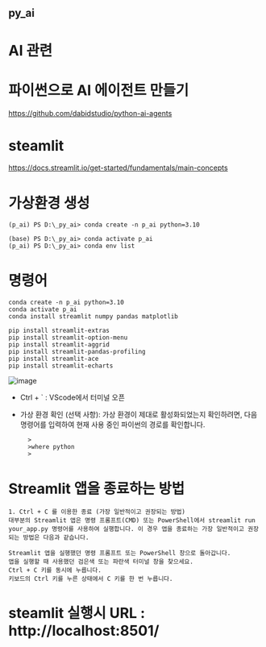 ## py_ai

# AI 관련 



# 파이썬으로 AI 에이전트 만들기 
https://github.com/dabidstudio/python-ai-agents




# steamlit
https://docs.streamlit.io/get-started/fundamentals/main-concepts

# 가상환경 생성

    (p_ai) PS D:\_py_ai> conda create -n p_ai python=3.10
    
    (base) PS D:\_py_ai> conda activate p_ai
    (p_ai) PS D:\_py_ai> conda env list



# 명령어
    conda create -n p_ai python=3.10
    conda activate p_ai
    conda install streamlit numpy pandas matplotlib

    pip install streamlit-extras
    pip install streamlit-option-menu
    pip install streamlit-aggrid
    pip install streamlit-pandas-profiling
    pip install streamlit-ace
    pip install streamlit-echarts


![image](https://github.com/user-attachments/assets/c9ba575b-2069-4eb6-ad20-92019984162b)


* Ctrl + ` : VScode에서 터미널 오픈

* 가상 환경 확인 (선택 사항):
가상 환경이 제대로 활성화되었는지 확인하려면, 다음 명령어를 입력하여 현재 사용 중인 파이썬의 경로를 확인합니다.    

        >
        >where python
        >

#  Streamlit 앱을 종료하는 방법
    1. Ctrl + C 를 이용한 종료 (가장 일반적이고 권장되는 방법)
    대부분의 Streamlit 앱은 명령 프롬프트(CMD) 또는 PowerShell에서 streamlit run your_app.py 명령어를 사용하여 실행합니다. 이 경우 앱을 종료하는 가장 일반적이고 권장되는 방법은 다음과 같습니다.
    
    Streamlit 앱을 실행했던 명령 프롬프트 또는 PowerShell 창으로 돌아갑니다.
    앱을 실행할 때 사용했던 검은색 또는 파란색 터미널 창을 찾으세요.
    Ctrl + C 키를 동시에 누릅니다.
    키보드의 Ctrl 키를 누른 상태에서 C 키를 한 번 누릅니다.


# steamlit 실행시 URL :  http://localhost:8501/






